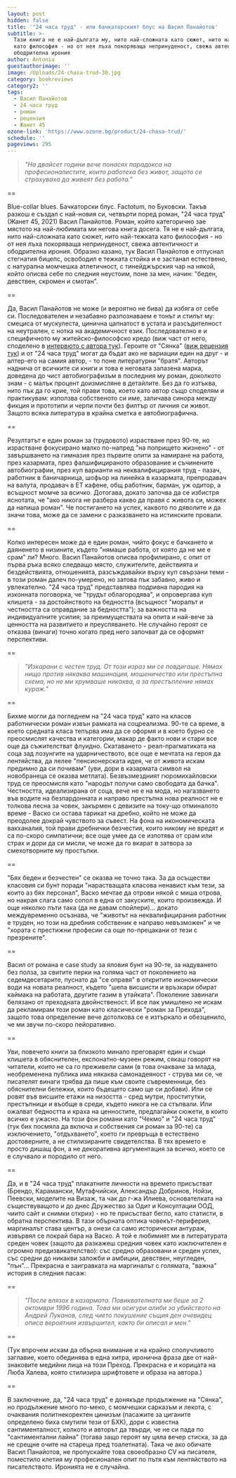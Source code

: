 ```yaml
---
layout: post
hidden: false
title: '"24 часа труд" - или бачкаторският блус на Васил Панайотов'
subtitle: >-
  Тази книга не е най-дългата му, нито най-сложната като сюжет, нито най-тежката
  като философия - но от нея лъха покоряваща непринуденост, свежа автентичност и
  ободрителна ирония
author: Antonia
guestauthorimage: ''
image: /Uploads/24-chasa-trud-30.jpg
category: bookreviews
category2: ''
tags:
  - Васил Панайотов
  - 24 часа труд
  - роман
  - рецензия
  - Жанет 45
ozone-link: 'https://www.ozone.bg/product/24-chasa-trud/'
schedule: ''
pageviews: 295
---
```

> *"На двайсет години вече понасях парадокса на професионалистите, които работеха без живот, защото се страхуваха да живеят без работа."*

\==

Blue-collar blues. Бачкаторски блус. Factotum, по Буковски. Такъв разкош е създал с най-новия си, четвърти поред роман, "24 часа труд" (Жанет 45, 2021) Васил Панайотов. Роман, който категорично зае мястото на най-любимата ми негова книга досега. Тя не е най-дългата, нито най-сложната като сюжет, нито най-тежката като философия - но от нея лъха покоряваща непринуденост, свежа автентичност и ободрителна ирония. Образно казано, тук Васил Панайотов е отпуснал стегнатия бицепс, освободил е тежката стойка и е застанал естествено, с натурална момчешка атлетичност, с тинейджърския чар на някой, който описва себе по следния неустоим, поне за мен, начин: "беден, девствен, скромен и смотан".

\==

Да, Васил Панайотов не може (и вероятно не бива) да избяга от себе си. Последователен и незабавно разпознаваем е тонът и стилът му: смециса от мускулеста, цинична цапнатост в устата и разсъдителност на неутрален, с нотка на академичност език. Последователно е и специфичното му житейско-философско кредо (виж част от него, споделено в [интервюто с автора тук](https://literaturnirazgovori.com/bookreviews/2020/07/31/11-26-%D1%81%D1%8F%D0%BD%D0%BA%D0%B0-%D0%B7%D0%B0-%D1%81%D0%B0%D0%BC%D0%BE%D1%83%D0%B1%D0%B8%D0%B9%D1%81%D1%82%D0%B2%D0%BE%D1%82%D0%BE-%D0%B2-%D1%82%D1%80%D0%B0%D0%B4%D0%B8%D1%86%D0%B8%D1%8F%D1%82%D0%B0-%D0%BD%D0%B0-%D0%BA%D0%B8%D1%80%D0%B8%D0%BB%D0%BE%D0%B2-%D0%BE%D1%82-%D0%B4%D0%BE%D1%81%D1%82%D0%BE%D0%B5%D0%B2%D1%81%D0%BA%D0%B8.html)). Героите от "Сянка" ([виж рецензия тук](https://literaturnirazgovori.com/bookreviews/2020/07/31/11-26-%D1%81%D1%8F%D0%BD%D0%BA%D0%B0-%D0%B7%D0%B0-%D1%81%D0%B0%D0%BC%D0%BE%D1%83%D0%B1%D0%B8%D0%B9%D1%81%D1%82%D0%B2%D0%BE%D1%82%D0%BE-%D0%B2-%D1%82%D1%80%D0%B0%D0%B4%D0%B8%D1%86%D0%B8%D1%8F%D1%82%D0%B0-%D0%BD%D0%B0-%D0%BA%D0%B8%D1%80%D0%B8%D0%BB%D0%BE%D0%B2-%D0%BE%D1%82-%D0%B4%D0%BE%D1%81%D1%82%D0%BE%D0%B5%D0%B2%D1%81%D0%BA%D0%B8.html)) и от "24 часа труд" могат да бъдат ако не вариации един на друг - и алтер-его на самия автор, - то поне литературни "братя". Авторът наднича от всичките си книги и това е неговата запазена марка, доведена до чист автобиографизъм в последния му роман, доколкото знам - с малък процент доизмисляне в детайлите. Без да го изтъква, нито пък да го крие, той прави това, което като автор също споделям и практикувам: използва собственото си име, заличава синора между фикция и прототипи и черпи почти без филтър от личния си живот. Защото всяка литература в крайна сметка е автобиографична. 

\==

Резултатът е един роман за (трудовото) израстване през 90-те, но израстване фокусирано малко по-напред "на попрището жизнено" - от завършването на гимназия през първите опити за намиране на работа, през казармата, през фалшифицираното образование и съчинените автобиографии, през куп варианти на неквалифицирания труд - пазач, работник в баничарница, шофьор на линейка в казармата, препродавач на валута, продавач в ЕТ кафене, общ работник, барман, уж одитор, а всъщност момче за всичко. Дотогава, докато започва да се избистря яснотата, че "ако никога не разбера какво да правя с живота си, можех да напиша роман". Че постигането на успех, каквото по дяволите и да значи това, може да се замени с разказването на истинските провали.

\==

Колко интересен може да е един роман, чийто фокус е бачкането и даяненето в низините, където "нямаше работа, от която да не ме е срам" ли? Много. Васил Панайотов описва профилирано, с опит от първа ръка всяко следващо място, служителите, действията и бездействията, отношенията, разсъждавайки върху куп свързани теми - в този роман далеч по-умерено, но затова пък забавно, живо и увлекателно. "24 часа труд" представлява подривна пародия на изконната поговорка, че "трудът облагородява", и опровергава куп клишета - за достойнството на бедността (всъщност "моралът и честността са оправдание за бедността"); за важността на индивидуалните усилия; за преимуществата на опита и най-вече за ценността на развитието и преуспяването. Не случайно героят се отказва (винаги) точно когато пред него започват да се оформят перспективи. 

\==

> *"Изкарани с честен труд. От този израз ми се повдигаше. Нямах нищо против някаква машинация, мошеничество или престъпна схема, но не ми хрумваше никаква, а за престъпление нямах кураж."*

\==

Бихме могли да погледнем на "24 часа труд" като на класов работнически роман извън рамката на соцреализма. 90-те са време, в което средната класа тепърва има да се оформя и в което бурно се преосмислят качества и категории, макар де факто нови и стари все още да съжителстват флуидно. Скатаването - реал-прагматиката на соца зад лозунгите на ударничеството, все още е мечтата на героя да лентяйства, да лелее "пенсионерската идея, че от живота искам предимно да си почивам" (уви, дори в казармата символ на новобранеца се оказва метлата). Безвъзмездният гюромихайловски труд се преосмисля като "народът получи само свободата да бачка". Честността, идеализирана от соца, вече не е на мода, но нагазването във водите на безпардонната и направо престъпна нова реалност не е толкова лесна за човек, закърмен с девизите на току-що отминалото време - Васко си остава тарикат на дребно, който не може да преодолее докрай чувството за съвест. На фона на икономическата вакханалия, той прави дребнички безчестия, които никому не вредят и са по-скоро симпатични; все още умее да се изпотява от срам или страх и дори да си мисли, че може да го вкарат в затвора за смехотворните му простъпки. 

\==

"Бях беден и безчестен" се оказва не точно така. За да осъществи класовия си бунт поради "нарастващата класова ненавист към тези, за които аз бях персонал", Васко мечтае да отрови някой с миша отрова, но накрая слага само сопол в една от закуските, които произвежда. И още няколко пъти така (да не давам спойлери)... докато междувременно осъзнава, че "животът на неквалифицирания работник е труден, но този на дребния собственик е направо невъзможен" и че "хората с престижни професии са още по-прецакани от тези с презрените".

\==

Васил от романа е case study за яловия бунт на 90-те, за надуването без полза, за свитите перки на голяма част от поколението на седемдесетарите, пуснато да "се оправя" в откритите икономически води на новата реалност, където "шепа висшисти и връзкари обират каймака на работата, другите газим в утайката". Поколение завинаги белязано от преходната двойнственост. И все пак умишлено не искам да рекламирам този роман като класически "роман за Прехода", защото това определение вече дотолкова се е изтъркало и обезценило, че ми звучи по-скоро пейоративно. 

\==

Уви, повечето книги за близкото минало преговарят един и същи клишета в обяснителен, експонатно-музеен режим, сякаш говорят на читатели, които не са го преживели сами (в това очакване за млада, необременена публика има някаква самонадеяност - струва ми се, че писателят винаги трябва да пише към своите съвременници, без обяснителни бележки, които бъдещето само ще си добави). Или се ровят във висшите етажи на низостта - сред мутри, проститутки, престъпници и въобще в среди, където никога не са стъпвали. Или ожалват бедността и краха на ценностите, предлагайки сюжети, в които всичко е ужасно. На този фон романи като "Чекмо" и "24 часа труд" (тук бих посмяла да включа и собствения си роман за 90-те) са изключението, "отдъхването", което ги превръща в естествено достоверните, а не стилизираните свидетелства. В тях времето е просто дишащ фон, а не декоративна аргументация за всичко, което се е случвало и породило от него.  

\==

Да, и в "24 часа труд" плакатните личности на времето присъстват (Брендо, Карамански, Мутафчийски, Александър Добринов, Нойзи, Пеевски, моделите на Визаж, та чак до г-жа Илиева, основателката на съществуващото и до днес Дружество за Одит и Консултации ООД, чиито сайт и снимки открих) - но те присъстват бегло, като статисти, в обратна перспектива. В тази обърната оптика човекът-периферия, маргиналът става център, а онези са само исторически антураж, извървял се покрай бара на Васко. А той е любимият ми в литературата среден човек (защото да разкажеш средния човек като изключителен е огромно предизвикателство): със средно образовани и среден успех, със средни до никакви заложби и амбиции, девствен, неугледен, "пън"... Прекрасна е заигравката на маргиналът с голямата, "важна" история в следния пасаж: 

\==

> *"После влязох в казармата. Повиквателната ми беше за 2 октомври 1996 година. Това ми осигури алиби за убийството на Андрей Луканов, след чието покушение същия ден очевидец описа вероятния извършител, както би описал и мен."*

\==

(Тук впрочем искам да обърна внимание и на крайно сполучливото заглавие, което обединява в една хитра, иронична фраза две от най-знаковите медийни лица на този Преход. Прекрасна е и корицата на Люба Халева, която стилизира шрифтовете и образа на автора.)

\==

В заключение, да, "24 часа труд" е донякъде продължение на "Сянка", но продължение много по-меко, с момчешки сарказъм и лекота, с очаквания политнекоректен цинизъм (пасажите за циганите определено биха смутили тези от БХК), дори с известна сантименталност, колкото и авторът да твърди, че не си пада по "сантиментални лайна" (тогава защо героят му цяла вечер стиска, за да не срещне очите на стареца пред тоалетната). Така че ако обичате Васил Панайотов, не пропускайте това своеoбразно CV на писателя, поместило клетия му професионален опит по пътя към лентяйството на писателството. Иронията не е случайна.
